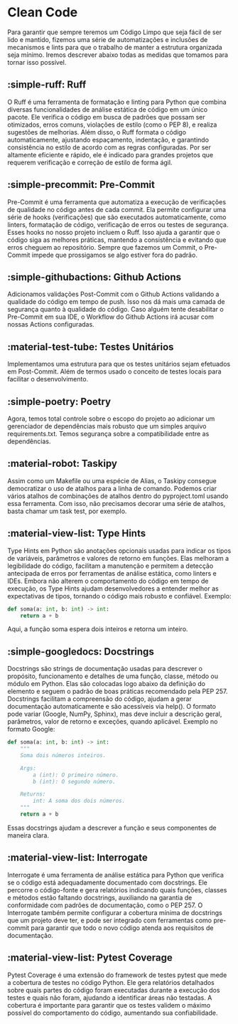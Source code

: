 # Clean Code

Para garantir que sempre teremos um Código Limpo que seja fácil de ser lido e mantido, fizemos uma série de
automatizações e inclusões de mecanismos e lints para que o trabalho de manter a estrutura organizada seja mínimo.
Iremos descrever abaixo todas as medidas que tomamos para tornar isso possível.

## :simple-ruff: Ruff

O Ruff é uma ferramenta de formatação e linting para Python que combina diversas funcionalidades de análise
estática de código em um único pacote. Ele verifica o código em busca de padrões que possam ser otimizados,
erros comuns, violações de estilo (como o PEP 8), e realiza sugestões de melhorias. Além disso, o Ruff formata o
código automaticamente, ajustando espaçamento, indentação, e garantindo consistência no estilo de acordo com as
regras configuradas. Por ser altamente eficiente e rápido, ele é indicado para grandes projetos que requerem
verificação e correção de estilo de forma ágil.

## :simple-precommit: Pre-Commit

Pre-Commit é uma ferramenta que automatiza a execução de verificações de qualidade no código antes de cada commit.
Ela permite configurar uma série de hooks (verificações) que são executados automaticamente, como linters,
formatação de código, verificação de erros ou testes de segurança. Esses hooks no nosso projeto incluem o Ruff. 
Isso ajuda a garantir que o código siga as melhores práticas, mantendo a consistência e evitando que erros cheguem 
ao repositório. Sempre que fazemos um Commit, o Pre-Commit impede que prossigamos se algo estiver fora do padrão.

## :simple-githubactions: Github Actions

Adicionamos validações Post-Commit com o Github Actions validando a qualidade do código em tempo de push. Isso
nos dá mais uma camada de segurança quanto à qualidade do código. Caso alguém tente desabilitar o Pre-Commit
em sua IDE, o Workflow do Github Actions irá acusar com nossas Actions configuradas.

## :material-test-tube: Testes Unitários

Implementamos uma estrutura para que os testes unitários sejam efetuados em Post-Commit. Além de termos usado o
conceito de testes locais para facilitar o desenvolvimento.

## :simple-poetry: Poetry

Agora, temos total controle sobre o escopo do projeto ao adicionar um gerenciador de dependências mais robusto
que um simples arquivo requirements.txt. Temos segurança sobre a compatibilidade entre as dependências.

## :material-robot: Taskipy

Assim como um Makefile ou uma espécie de Alias, o Taskipy consegue democratizar o uso de atalhos para a linha de
comando. Podemos criar vários atalhos de combinações de atalhos dentro do pyproject.toml usando essa ferramenta.
Com isso, não precisamos decorar uma série de atalhos, basta chamar um task test, por exemplo.

## :material-view-list: Type Hints

Type Hints em Python são anotações opcionais usadas para indicar os tipos de variáveis, parâmetros e valores de
retorno em funções. Elas melhoram a legibilidade do código, facilitam a manutenção e permitem a detecção antecipada
de erros por ferramentas de análise estática, como linters e IDEs. Embora não alterem o comportamento do código em
tempo de execução, os Type Hints ajudam desenvolvedores a entender melhor as expectativas de tipos, tornando o
código mais robusto e confiável. Exemplo:

```python
def soma(a: int, b: int) -> int:
    return a + b
```

Aqui, a função soma espera dois inteiros e retorna um inteiro.

## :simple-googledocs: Docstrings

Docstrings são strings de documentação usadas para descrever o propósito, funcionamento e detalhes de uma função,
classe, método ou módulo em Python. Elas são colocadas logo abaixo da definição do elemento e seguem o padrão de
boas práticas recomendado pela PEP 257. Docstrings facilitam a compreensão do código, ajudam a gerar documentação
automaticamente e são acessíveis via help(). O formato pode variar (Google, NumPy, Sphinx), mas deve incluir a
descrição geral, parâmetros, valor de retorno e exceções, quando aplicável. Exemplo no formato Google:

```python
def soma(a: int, b: int) -> int:
    """
    Soma dois números inteiros.

    Args:
        a (int): O primeiro número.
        b (int): O segundo número.

    Returns:
        int: A soma dos dois números.
    """
    return a + b
```
Essas docstrings ajudam a descrever a função e seus componentes de maneira clara.

## :material-view-list: Interrogate

Interrogate é uma ferramenta de análise estática para Python que verifica se o código está adequadamente
documentado com docstrings. Ele percorre o código-fonte e gera relatórios indicando quais funções, classes e
métodos estão faltando docstrings, auxiliando na garantia de conformidade com padrões de documentação, como o
PEP 257. O Interrogate também permite configurar a cobertura mínima de docstrings que um projeto deve ter, e pode
ser integrado com ferramentas como pre-commit para garantir que todo o novo código atenda aos requisitos de
documentação.

## :material-view-list: Pytest Coverage

Pytest Coverage é uma extensão do framework de testes pytest que mede a cobertura de testes no código Python.
Ele gera relatórios detalhados sobre quais partes do código foram executadas durante a execução dos testes e quais
não foram, ajudando a identificar áreas não testadas. A cobertura é importante para garantir que os testes validem
o máximo possível do comportamento do código, aumentando sua confiabilidade.
